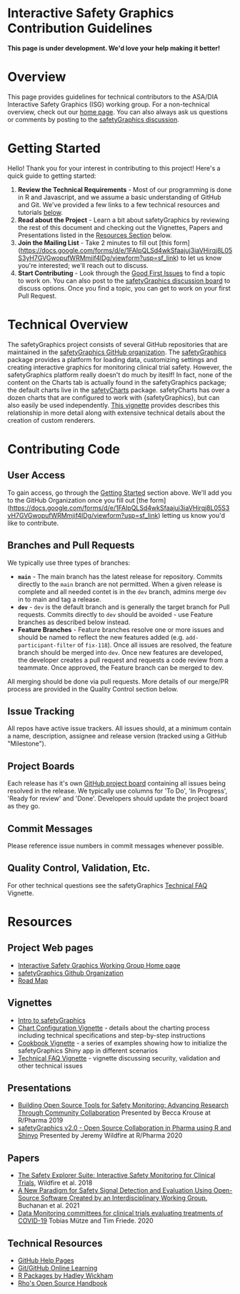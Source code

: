 # Interactive Safety Graphics Contribution Guidelines

**This page is under development. We'd love your help making it better!**

# Overview 

 This page provides guidelines for technical contributors to the ASA/DIA Interactive Safety Graphics (ISG) working group. For a non-technical overview, check out our [home page](https://safetygraphics.github.io/). You can also always ask us questions or comments by posting to the [safetyGraphics discussion](https://github.com/SafetyGraphics/safetyGraphics/discussions). 

# Getting Started

Hello! Thank you for your interest in contributing to this project! Here's a quick guide to getting started: 

1. **Review the Technical Requirements** - Most of our programming is done in R and Javascript, and we assume a basic understanding of GitHub and Git. We've provided a few links to a few technical resources and tutorials [below](#Technical-Resources).
2. **Read about the Project** -  Learn a bit about safetyGraphics by reviewing the rest of this document and checking out the Vignettes, Papers and Presentations listed in the [Resources Section](#Resources) below. 
3. **Join the Mailing List** - Take 2 minutes to fill out [this form] (https://docs.google.com/forms/d/e/1FAIpQLSd4wkSfaajuj3iaVHirqj8L05S3yH7GVGwopufWRMmjif4IDg/viewform?usp=sf_link) to let us know you're interested; we'll reach out to discuss. 
4. **Start Contributing**  - Look through the [Good First Issues](https://github.com/issues?q=is%3Aopen+is%3Aissue+author%3Ajwildfire+archived%3Afalse+user%3ASafetyGraphics+label%3A%22good+first+issue%22) to find a topic to work on. You can also post to the [safetyGraphics discussion board](https://github.com/SafetyGraphics/safetyGraphics/discussions) to discuss options. Once you find a topic, you can get to work on your first Pull Request. 

# Technical Overview

The safetyGraphics project consists of several GitHub repositories that are maintained in the [safetyGraphics GitHub organization](https://github.com/SafetyGraphics/). The [safetyGraphics](https://github.com/SafetyGraphics/safetyGraphics) package provides a platform for loading data, customizing settings and creating interactive graphics for monitoring clinical trial safety. However, the safetyGraphics platform really doesn't do much by iteslf! In fact, none of the content on the Charts tab is actually found in the safetyGraphics package; the default charts live in the  [safetyCharts](https://github.com/SafetyGraphics/safetyCharts) package. safetyCharts has over a dozen charts that are configured to work with {safetyGraphics}, but can also easily be used independently. [This vignette](https://github.com/SafetyGraphics/SafetyGraphics/wiki/ChartConfiguration) provides describes this relationship in more detail along with extensive technical details about the creation of custom renderers.

# Contributing Code 

## User Access

To gain access, go through the [Getting Started](#Getting-Started) section above. We'll add you to the GitHub Organization once you fill out [the form] (https://docs.google.com/forms/d/e/1FAIpQLSd4wkSfaajuj3iaVHirqj8L05S3yH7GVGwopufWRMmjif4IDg/viewform?usp=sf_link) letting us know you'd like to contribute. 

## Branches and Pull Requests

 We typically use three types of branches: 

- **`main`** - The main branch has the latest release for repository. Commits directly to the `main` branch are not permitted. When a given release is complete and all needed contet is in the `dev` branch, admins merge `dev` in to main and tag a release. 
- **`dev`** - `dev` is the default branch and is generally the target branch for Pull requests. Commits directly to `dev` should be avoided - use Feature branches as described below instead. 
- **Feature Branches** - Feature branches resolve one or more issues and should be named to reflect the new features added  (e.g. `add-participant-filter` of `fix-118`). Once all issues are resolved, the feature branch should be merged into `dev`. Once new features are developed, the developer creates a pull request and requests a code review from a teammate. Once approved, the Feature branch can be merged to dev. 

All merging should be done via pull requests. More details of our merge/PR process are provided in the Quality Control section below. 

## Issue Tracking

All repos have active issue trackers. All issues should, at a minimum contain a name, description, assignee and release version (tracked using a GitHub "Milestone").

## Project Boards

Each release has it's own [GitHub project board](https://help.github.com/en/github/managing-your-work-on-github/managing-project-boards) containing all issues being resolved in the release. We typically use columns for 'To Do', 'In Progress', 'Ready for review' and 'Done'. Developers should update the project board as they go. 

## Commit Messages

Please reference issue numbers in commit messages whenever possible. 

## Quality Control, Validation, Etc.

For other technical questions see the safetyGraphics [Technical FAQ](https://github.com/SafetyGraphics/SafetyGraphics/wiki/TechnicalFAQ) Vignette.

# Resources
## Project Web pages

- [Interactive Safety Graphics Working Group Home page](https://safetygraphics.github.io/)
- [safetyGraphics Github Organization](https://github.com/SafetyGraphics/)
- [Road Map](https://github.com/SafetyGraphics/SafetyGraphics.github.io/blob/master/roadmap.md)

## Vignettes

- [Intro to safetyGraphics](https://github.com/SafetyGraphics/SafetyGraphics/wiki/Intro)
- [Chart Configuration Vignette](https://github.com/SafetyGraphics/SafetyGraphics/wiki/ChartConfiguration) - details about the charting process including technical specifications and step-by-step instructions
- [Cookbook Vignette](https://github.com/SafetyGraphics/SafetyGraphics/wiki/Cookbook) - a series of examples showing how to initialize the safetyGraphics Shiny app in different scenarios
- [Technical FAQ Vignette](https://github.com/SafetyGraphics/SafetyGraphics/wiki/TechnicalFAQ) - vignette discussing security, validation and other technical issues

## Presentations 

- [Building Open Source Tools for Safety Monitoring: Advancing Research Through Community Collaboration](https://rinpharma.com/publication/rinpharma_105/) Presented by Becca Krouse at R/Pharma 2019 
- [safetyGraphics v2.0 - Open Source Collaboration in Pharma using R and Shinyo](https://www.youtube.com/watch?v=2Ykw1jwSw5M) Presented by Jeremy Wildfire at R/Pharma 2020 

## Papers

- [The Safety Explorer Suite: Interactive Safety Monitoring for Clinical Trials](https://journals.sagepub.com/doi/abs/10.1177/2168479018754846), Wildfire et al. 2018
- [A New Paradigm for Safety Signal Detection and Evaluation Using Open-Source Software Created by an Interdisciplinary Working Group.](https://link.springer.com/content/pdf/10.1007/s43441-021-00319-3.pdf) Buchanan et al. 2021
- [Data Monitoring committees for clinical trials evaluating treatments of COVID-19](https://www.contemporaryclinicaltrials.com/article/S1551-7144(20)30232-9/fulltext) Tobias Mütze and Tim Friede. 2020 

## Technical Resources

- [GitHub Help Pages](https://help.github.com/en/github)
- [Git/GitHub Online Learning](https://www.coursera.org/learn/introduction-git-github)
- [R Packages by Hadley Wickham](http://r-pkgs.had.co.nz/)
- [Rho's Open Source Handbook](https://github.com/RhoInc/open-source-handbook/)
